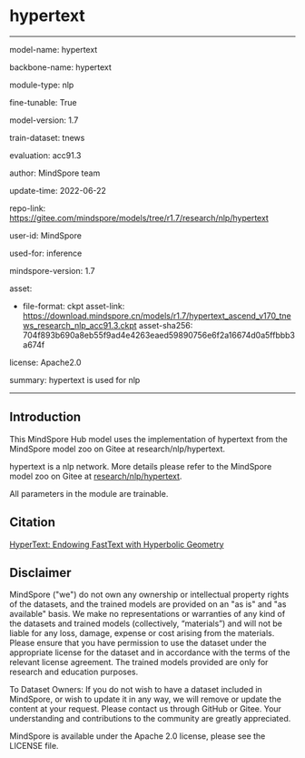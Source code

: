 # hypertext

---

model-name: hypertext

backbone-name: hypertext

module-type: nlp

fine-tunable: True

model-version: 1.7

train-dataset: tnews

evaluation: acc91.3

author: MindSpore team

update-time: 2022-06-22

repo-link: <https://gitee.com/mindspore/models/tree/r1.7/research/nlp/hypertext>

user-id: MindSpore

used-for: inference

mindspore-version: 1.7

asset:

-
    file-format: ckpt
    asset-link: <https://download.mindspore.cn/models/r1.7/hypertext_ascend_v170_tnews_research_nlp_acc91.3.ckpt>
    asset-sha256: 704f893b690a8eb55f9ad4e4263eaed59890756e6f2a16674d0a5ffbbb3a674f

license: Apache2.0

summary: hypertext is used for nlp

---

## Introduction

This MindSpore Hub model uses the implementation of hypertext from the MindSpore model zoo on Gitee at research/nlp/hypertext.

hypertext is a nlp network. More details please refer to the MindSpore model zoo on Gitee at [research/nlp/hypertext](https://gitee.com/mindspore/models/blob/r1.7/research/nlp/hypertext/README_CN.md).

All parameters in the module are trainable.

## Citation

[HyperText: Endowing FastText with Hyperbolic Geometry](https://arxiv.org/abs/2010.16143)

## Disclaimer

MindSpore ("we") do not own any ownership or intellectual property rights of the datasets, and the trained models are provided on an "as is" and "as available" basis. We make no representations or warranties of any kind of the datasets and trained models (collectively, “materials”) and will not be liable for any loss, damage, expense or cost arising from the materials. Please ensure that you have permission to use the dataset under the appropriate license for the dataset and in accordance with the terms of the relevant license agreement. The trained models provided are only for research and education purposes.

To Dataset Owners: If you do not wish to have a dataset included in MindSpore, or wish to update it in any way, we will remove or update the content at your request. Please contact us through GitHub or Gitee. Your understanding and contributions to the community are greatly appreciated.

MindSpore is available under the Apache 2.0 license, please see the LICENSE file.
